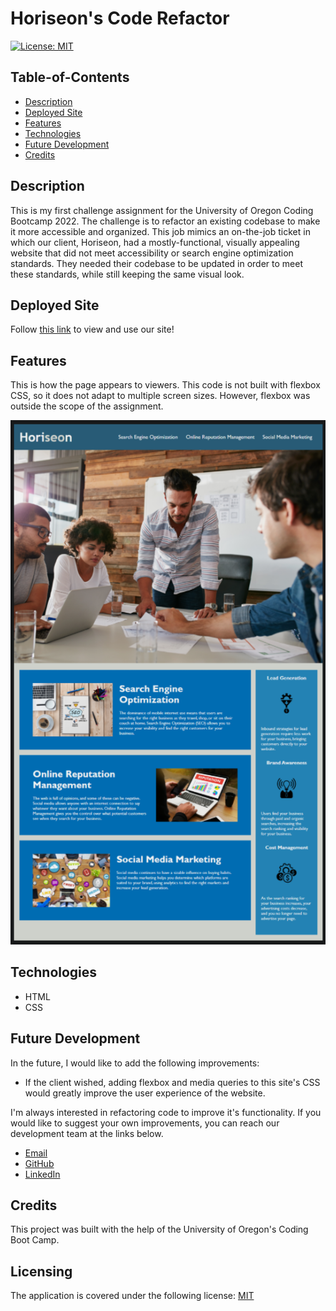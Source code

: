 # Horiseon's Code Refactor

[![License: MIT](https://img.shields.io/badge/License-MIT-yellow.svg)](https://opensource.org/licenses/MIT)

## Table-of-Contents

- [Description](#description)
- [Deployed Site](#deployed-site)
- [Features](#features)
- [Technologies](#technologies)
- [Future Development](#future-development)
- [Credits](#credits)

## Description

This is my first challenge assignment for the University of Oregon Coding Bootcamp 2022. The challenge is to refactor an existing codebase to make it more accessible and organized. This job mimics an on-the-job ticket in which our client, Horiseon, had a mostly-functional, visually appealing website that did not meet accessibility or search engine optimization standards. They needed their codebase to be updated in order to meet these standards, while still keeping the same visual look.

## Deployed Site

Follow [this link](https://ashlynn4567.github.io/Code-Refactor/) to view and use our site!

## Features

This is how the page appears to viewers. This code is not built with flexbox CSS, so it does not adapt to multiple screen sizes. However, flexbox was outside the scope of the assignment.

<p align="center">
<img alt="A screenshot of the Horiseon web page, with a nav bar up top, a hero section, and informational sections and sidebars near the bottom of the page." src="./assets/images/Horiseon-screenshot.jpg"/>
</p>

## Technologies

- HTML
- CSS

## Future Development

In the future, I would like to add the following improvements:

- If the client wished, adding flexbox and media queries to this site's CSS would greatly improve the user experience of the website.

I'm always interested in refactoring code to improve it's functionality. If you would like to suggest your own improvements, you can reach our development team at the links below.

- <a href="mailto:ashlynn4567@gmail.com">Email</a>
- <a href="https://github.com/ashlynn4567">GitHub</a>
- <a href="https://www.linkedin.com/in/ashley-lynn-smith/">LinkedIn</a>

## Credits

This project was built with the help of the University of Oregon's Coding Boot Camp.

## Licensing

The application is covered under the following license: [MIT](https://opensource.org/licenses/MIT)
